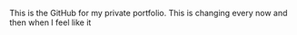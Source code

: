 This is the GitHub for my private portfolio. This is changing every now and then when I feel like it